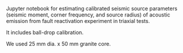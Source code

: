 Jupyter notebook for estimating calibrated seismic source parameters (seismic moment, corner frequency, and source radius) of acoustic emission from fault reactivation experiment in triaxial tests.

It includes ball-drop calibration.

We used 25 mm dia. x 50 mm granite core.
